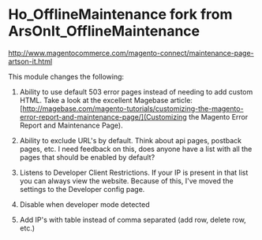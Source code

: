 # Ho_OfflineMaintenance fork from ArsOnIt_OfflineMaintenance
http://www.magentocommerce.com/magento-connect/maintenance-page-artson-it.html

This module changes the following:

1. Ability to use default 503 error pages instead of needing to add custom HTML. Take a look at the excellent Magebase article: [http://magebase.com/magento-tutorials/customizing-the-magento-error-report-and-maintenance-page/](Customizing the Magento Error Report and Maintenance Page).

2. Ability to exclude URL's by default. Think about api pages, postback pages, etc. I need feedback on this, does anyone have a list with all the pages
that should be enabled by default?

3. Listens to Developer Client Restrictions. If your IP is present in that list you can always view the website.
Because of this, I've moved the settings to the Developer config page.

4. Disable when developer mode detected

5. Add IP's with table instead of comma separated (add row, delete row, etc.)